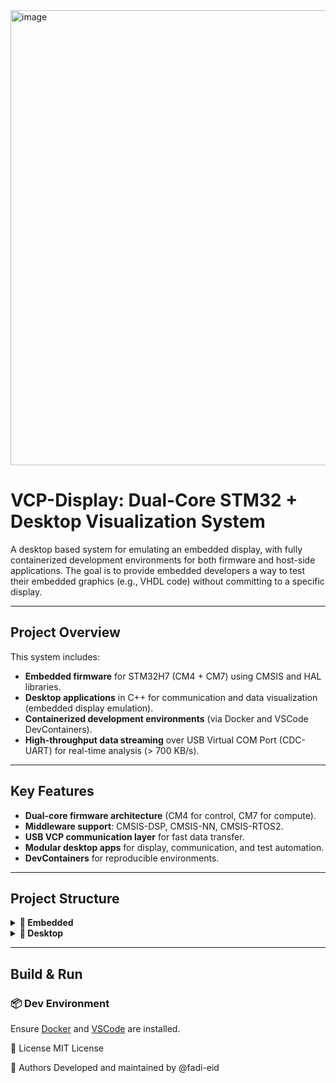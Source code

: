<img width="970" height="728" alt="image" src="https://github.com/user-attachments/assets/ced1cfee-1151-4be4-899f-413d5c9c2a51" />

# VCP-Display: Dual-Core STM32 + Desktop Visualization System

A desktop based system for emulating an embedded display, with fully containerized development environments for both firmware and host-side applications. The goal is to provide embedded developers a way to test their embedded graphics (e.g., VHDL code) without committing to a specific display.

---

## Project Overview

This system includes:

- **Embedded firmware** for STM32H7 (CM4 + CM7) using CMSIS and HAL libraries.
- **Desktop applications** in C++ for communication and data visualization (embedded display emulation).
- **Containerized development environments** (via Docker and VSCode DevContainers).
- **High-throughput data streaming** over USB Virtual COM Port (CDC-UART) for real-time analysis (> 700 KB/s).

---

## Key Features

- **Dual-core firmware architecture** (CM4 for control, CM7 for compute).
- **Middleware support**: CMSIS-DSP, CMSIS-NN, CMSIS-RTOS2.
- **USB VCP communication layer** for fast data transfer.
- **Modular desktop apps** for display, communication, and test automation.
- **DevContainers** for reproducible environments.

---

## Project Structure

<details>
<summary><strong>📁 Embedded</strong></summary>

- `CM4/` – Application code for Cortex-M4 (DMA, syscalls, main loop)
- `CM7/` – Application code for Cortex-M7 (USART)
- `Common/` – Shared startup & dual-core boot code
- `Drivers/` – CMSIS, HAL, DSP, NN, RTOS2 middleware
- `Makefile/` – Build scripts for CM4, CM7
- `PyListen/` – Python scripts to parse UART output and validate firmware results

</details>

<details>
<summary><strong>📁 Desktop</strong></summary>

- `Comm/` – C++ service to read, decode, and forward serial data
- `Display/` – C++ GUI application to visualize streamed data

</details>

---

## Build & Run

### 📦 Dev Environment

Ensure [Docker](https://www.docker.com/) and [VSCode](https://code.visualstudio.com/) are installed.

📝 License
MIT License

👤 Authors
Developed and maintained by @fadi-eid
